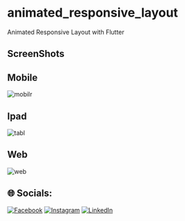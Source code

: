 # animated_responsive_layout

Animated Responsive Layout with Flutter

## ScreenShots


## Mobile
![mobilr](https://github.com/hassank185/Responsive-Layout-Flutter/assets/71763166/1e4639b7-feb6-4d69-abc6-a56cc3ffa7cd)

## Ipad
![tabl](https://github.com/hassank185/Responsive-Layout-Flutter/assets/71763166/69a82f2c-9dc8-427f-8eb8-bd56a7296bdb)

## Web
![web](https://github.com/hassank185/Responsive-Layout-Flutter/assets/71763166/69039a1f-c2f2-4d16-b088-dde603c75745)

## 🌐 Socials:
[![Facebook](https://img.shields.io/badge/Facebook-%231877F2.svg?logo=Facebook&logoColor=white)](https://facebook.com/profile/MuhammadHassan) [![Instagram](https://img.shields.io/badge/Instagram-%23E4405F.svg?logo=Instagram&logoColor=white)](https://instagram.com/user_dead127) [![LinkedIn](https://img.shields.io/badge/LinkedIn-%230077B5.svg?logo=linkedin&logoColor=white)](https://linkedin.com/in/https://www.linkedin.com/in/muhammad-hassan-b90851253)
